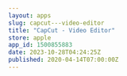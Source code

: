 ```yaml
---
layout: apps
slug: capcut---video-editor
title: "CapCut - Video Editor"
store: apple
app_id: 1500855883
date: 2023-10-28T04:24:25Z
published: 2020-04-14T07:00:00Z
---
```

